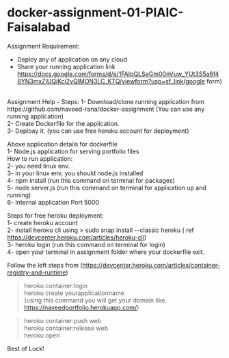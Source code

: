 # docker-assignment-01-PIAIC-Faisalabad

Assignment Requirement:
- Deploy any of application on any cloud
- Share your running application link https://docs.google.com/forms/d/e/1FAIpQLSeGm00nVuw_YUt3S5a6f48YN3mxZlUQiKci2yQlMON3LC_KTQ/viewform?usp=sf_link(google form)
<br/>
Assignment Help - Steps:
1- Download/clone running application from https://github.com/naveed-rana/docker-assignment (You can use any running application)
<br/>
2- Create Dockerfile for the application.<br/>
3- Deploay it. (you can use free heroku account for deployment)<br/>

Above application details for dockerfile<br/>
1- Node.js application for serving portfolio files<br/>
How to run application:<br/>
2- you need linux env.<br/>
3- in your linux env, you should node.js installed<br/>
4- npm install (run this command on terminal for packages)<br/>
5- node server.js (run this command on terminal for application up and running)<br/>
6- Internal application Port 5000<br/>

Steps for free heroku deployment:<br/>
1- create heroku account<br/>
2- install heroku cli using > sudo snap install --classic heroku ( ref https://devcenter.heroku.com/articles/heroku-cli) <br/>
3- heroku login (run this command on terminal for login)<br/>
4- open your terminal in assignment folder where your dockerfile exit.<br/>

Follow the left steps from (https://devcenter.heroku.com/articles/container-registry-and-runtime)<br/>
>heroku container:login<br/>
>heroku create yourapplicationname<br/>
(using this command you will get your domain like. https://naveedportfolio.herokuapp.com/)<br/>

>heroku container:push web<br/>
>heroku container:release web<br/>
>heroku open<br/>

Best of Luck! 
